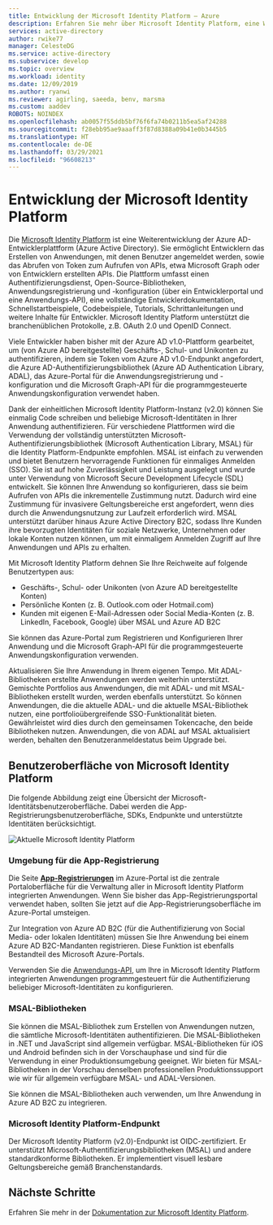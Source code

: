 ```yaml
---
title: Entwicklung der Microsoft Identity Platform – Azure
description: Erfahren Sie mehr über Microsoft Identity Platform, eine Weiterentwicklung des Azure Active Directory-Identitätsdiensts (Azure AD) und der zugehörigen Entwicklerplattform.
services: active-directory
author: rwike77
manager: CelesteDG
ms.service: active-directory
ms.subservice: develop
ms.topic: overview
ms.workload: identity
ms.date: 12/09/2019
ms.author: ryanwi
ms.reviewer: agirling, saeeda, benv, marsma
ms.custom: aaddev
ROBOTS: NOINDEX
ms.openlocfilehash: ab0057f55ddb5bf76f6fa74b0211b5ea5af24288
ms.sourcegitcommit: f28ebb95ae9aaaff3f87d8388a09b41e0b3445b5
ms.translationtype: HT
ms.contentlocale: de-DE
ms.lasthandoff: 03/29/2021
ms.locfileid: "96608213"
---
```

# <a name="evolution-of-microsoft-identity-platform"></a>Entwicklung der Microsoft Identity Platform

Die [Microsoft Identity Platform](../develop/index.yml) ist eine Weiterentwicklung der Azure AD-Entwicklerplattform (Azure Active Directory). Sie ermöglicht Entwicklern das Erstellen von Anwendungen, mit denen Benutzer angemeldet werden, sowie das Abrufen von Token zum Aufrufen von APIs, etwa Microsoft Graph oder von Entwicklern erstellten APIs. Die Plattform umfasst einen Authentifizierungsdienst, Open-Source-Bibliotheken, Anwendungsregistrierung und -konfiguration (über ein Entwicklerportal und eine Anwendungs-API), eine vollständige Entwicklerdokumentation, Schnellstartbeispiele, Codebeispiele, Tutorials, Schrittanleitungen und weitere Inhalte für Entwickler. Microsoft Identity Platform unterstützt die branchenüblichen Protokolle, z.B. OAuth 2.0 und OpenID Connect.

Viele Entwickler haben bisher mit der Azure AD v1.0-Plattform gearbeitet, um (von Azure AD bereitgestellte) Geschäfts-, Schul- und Unikonten zu authentifizieren, indem sie Token vom Azure AD v1.0-Endpunkt angefordert, die Azure AD-Authentifizierungsbibliothek (Azure AD Authentication Library, ADAL), das Azure-Portal für die Anwendungsregistrierung und -konfiguration und die Microsoft Graph-API für die programmgesteuerte Anwendungskonfiguration verwendet haben.

Dank der einheitlichen Microsoft Identity Platform-Instanz (v2.0) können Sie einmalig Code schreiben und beliebige Microsoft-Identitäten in Ihrer Anwendung authentifizieren. Für verschiedene Plattformen wird die Verwendung der vollständig unterstützten Microsoft-Authentifizierungsbibliothek (Microsoft Authentication Library, MSAL) für die Identity Platform-Endpunkte empfohlen. MSAL ist einfach zu verwenden und bietet Benutzern hervorragende Funktionen für einmaliges Anmelden (SSO). Sie ist auf hohe Zuverlässigkeit und Leistung ausgelegt und wurde unter Verwendung von Microsoft Secure Development Lifecycle (SDL) entwickelt. Sie können Ihre Anwendung so konfigurieren, dass sie beim Aufrufen von APIs die inkrementelle Zustimmung nutzt. Dadurch wird eine Zustimmung für invasivere Geltungsbereiche erst angefordert, wenn dies durch die Anwendungsnutzung zur Laufzeit erforderlich wird.  MSAL unterstützt darüber hinaus Azure Active Directory B2C, sodass Ihre Kunden ihre bevorzugten Identitäten für soziale Netzwerke, Unternehmen oder lokale Konten nutzen können, um mit einmaligem Anmelden Zugriff auf Ihre Anwendungen und APIs zu erhalten.

Mit Microsoft Identity Platform dehnen Sie Ihre Reichweite auf folgende Benutzertypen aus:

- Geschäfts-, Schul- oder Unikonten (von Azure AD bereitgestellte Konten)
- Persönliche Konten (z. B. Outlook.com oder Hotmail.com)
- Kunden mit eigenen E-Mail-Adressen oder Social Media-Konten (z. B. LinkedIn, Facebook, Google) über MSAL und Azure AD B2C

Sie können das Azure-Portal zum Registrieren und Konfigurieren Ihrer Anwendung und die Microsoft Graph-API für die programmgesteuerte Anwendungskonfiguration verwenden.

Aktualisieren Sie Ihre Anwendung in Ihrem eigenen Tempo. Mit ADAL-Bibliotheken erstellte Anwendungen werden weiterhin unterstützt. Gemischte Portfolios aus Anwendungen, die mit ADAL- und mit MSAL-Bibliotheken erstellt wurden, werden ebenfalls unterstützt. So können Anwendungen, die die aktuelle ADAL- und die aktuelle MSAL-Bibliothek nutzen, eine portfolioübergreifende SSO-Funktionalität bieten. Gewährleistet wird dies durch den gemeinsamen Tokencache, den beide Bibliotheken nutzen. Anwendungen, die von ADAL auf MSAL aktualisiert werden, behalten den Benutzeranmeldestatus beim Upgrade bei.

## <a name="microsoft-identity-platform-experience"></a>Benutzeroberfläche von Microsoft Identity Platform

Die folgende Abbildung zeigt eine Übersicht der Microsoft-Identitätsbenutzeroberfläche. Dabei werden die App-Registrierungsbenutzeroberfläche, SDKs, Endpunkte und unterstützte Identitäten berücksichtigt.

![Aktuelle Microsoft Identity Platform](./media/about-microsoft-identity-platform/about-microsoft-identity-platform.svg)

### <a name="app-registration-experience"></a>Umgebung für die App-Registrierung

Die Seite **[App-Registrierungen](https://go.microsoft.com/fwlink/?linkid=2083908)** im Azure-Portal ist die zentrale Portaloberfläche für die Verwaltung aller in Microsoft Identity Platform integrierten Anwendungen. Wenn Sie bisher das App-Registrierungsportal verwendet haben, sollten Sie jetzt auf die App-Registrierungsoberfläche im Azure-Portal umsteigen.

Zur Integration von Azure AD B2C (für die Authentifizierung von Social Media- oder lokalen Identitäten) müssen Sie Ihre Anwendung bei einem Azure AD B2C-Mandanten registrieren. Diese Funktion ist ebenfalls Bestandteil des Microsoft Azure-Portals.

Verwenden Sie die [Anwendungs-API](/graph/api/resources/application), um Ihre in Microsoft Identity Platform integrierten Anwendungen programmgesteuert für die Authentifizierung beliebiger Microsoft-Identitäten zu konfigurieren.

### <a name="msal-libraries"></a>MSAL-Bibliotheken

Sie können die MSAL-Bibliothek zum Erstellen von Anwendungen nutzen, die sämtliche Microsoft-Identitäten authentifizieren. Die MSAL-Bibliotheken in .NET und JavaScript sind allgemein verfügbar. MSAL-Bibliotheken für iOS und Android befinden sich in der Vorschauphase und sind für die Verwendung in einer Produktionsumgebung geeignet. Wir bieten für MSAL-Bibliotheken in der Vorschau denselben professionellen Produktionssupport wie wir für allgemein verfügbare MSAL- und ADAL-Versionen.

Sie können die MSAL-Bibliotheken auch verwenden, um Ihre Anwendung in Azure AD B2C zu integrieren.

### <a name="microsoft-identity-platform-endpoint"></a>Microsoft Identity Platform-Endpunkt

Der Microsoft Identity Platform (v2.0)-Endpunkt ist OIDC-zertifiziert. Er unterstützt Microsoft-Authentifizierungsbibliotheken (MSAL) und andere standardkonforme Bibliotheken. Er implementiert visuell lesbare Geltungsbereiche gemäß Branchenstandards.

## <a name="next-steps"></a>Nächste Schritte

Erfahren Sie mehr in der [Dokumentation zur Microsoft Identity Platform](../develop/index.yml).
